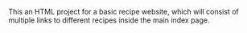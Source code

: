 This an HTML project for a basic recipe website, which will consist of multiple links to different recipes inside the main index page.
